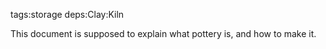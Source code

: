 tags:storage
deps:Clay:Kiln

This document is supposed to explain what pottery is, and how to make it.
